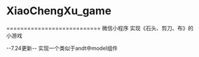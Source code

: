 # XiaoChengXu_game
===========================
微信小程序
实现《石头、剪刀、布》的小游戏

--7.24更新--
实现一个类似于andt中model组件
